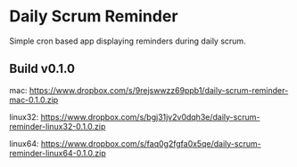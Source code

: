 # Daily Scrum Reminder
Simple cron based app displaying reminders during daily scrum.

## Build v0.1.0
mac: https://www.dropbox.com/s/9rejswwzz69ppb1/daily-scrum-reminder-mac-0.1.0.zip

linux32: https://www.dropbox.com/s/bgj31jv2v0dqh3e/daily-scrum-reminder-linux32-0.1.0.zip

linux64: https://www.dropbox.com/s/faq0g2fgfa0x5qe/daily-scrum-reminder-linux64-0.1.0.zip